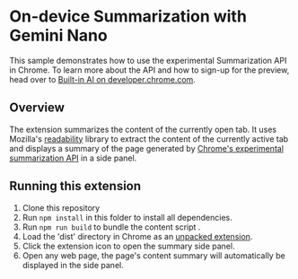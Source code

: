 # On-device Summarization with Gemini Nano

This sample demonstrates how to use the experimental Summarization API in Chrome. To learn more about the API and how to sign-up for the preview, head over to [Built-in AI on developer.chrome.com](https://developer.chrome.com/docs/ai/built-in).

## Overview

The extension summarizes the content of the currently open tab. It uses Mozilla's [readability](https://github.com/mozilla/readability) library to extract the content of the currently active tab and displays a summary of the page generated by [Chrome's experimental summarization API](https://developer.chrome.com/blog/august2024-summarization-ai) in a side panel.

## Running this extension

1. Clone this repository
2. Run `npm install` in this folder to install all dependencies.
3. Run `npm run build` to bundle the content script .
4. Load the 'dist' directory in Chrome as an [unpacked extension](https://developer.chrome.com/docs/extensions/mv3/getstarted/development-basics/#load-unpacked).
5. Click the extension icon to open the summary side panel.
6. Open any web page, the page's content summary will automatically be displayed in the side panel.

